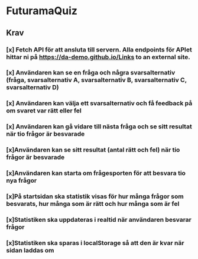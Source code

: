 # FuturamaQuiz
 
## Krav

### [x] Fetch API för att ansluta till servern. Alla endpoints för APIet hittar ni på https://da-demo.github.io/Links to an external site. 
### [x] Användaren kan se en fråga och några svarsalternativ (fråga, svarsalternativ A, svarsalternativ B, svarsalternativ C, svarsalternativ D)
### [x] Användaren kan välja ett svarsalternativ och få feedback på om svaret var rätt eller fel
### [x] Användaren kan gå vidare till nästa fråga och se sitt resultat när tio frågor är besvarade
### [x]Användaren kan se sitt resultat (antal rätt och fel) när tio frågor är besvarade
### [x]Användaren kan starta om frågesporten för att besvara tio nya frågor
### [x]På startsidan ska statistik visas för hur många frågor som besvarats, hur många som är rätt och hur många som är fel
### [x]Statistiken ska uppdateras i realtid när användaren besvarar frågor
### [x]Statistiken ska sparas i localStorage så att den är kvar när sidan laddas om

